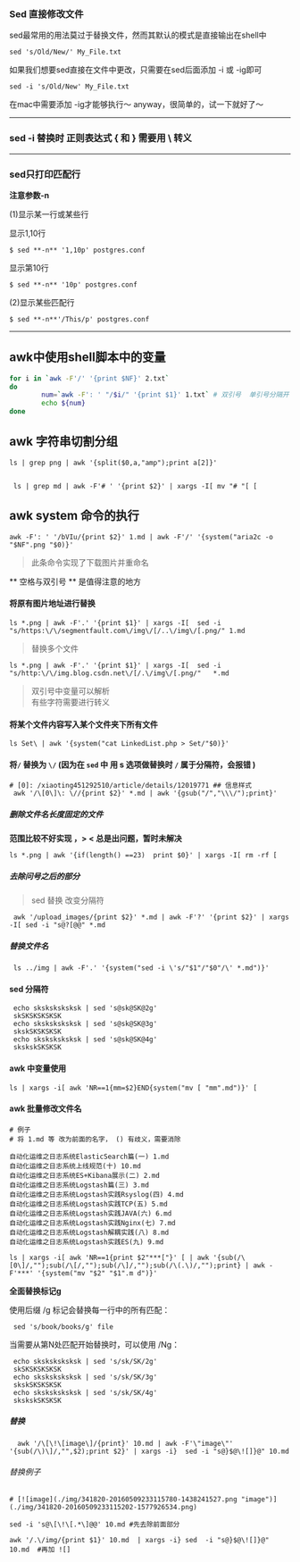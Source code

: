 ### Sed 直接修改文件

sed最常用的用法莫过于替换文件，然而其默认的模式是直接输出在shell中

    sed 's/Old/New/' My_File.txt

如果我们想要sed直接在文件中更改，只需要在sed后面添加 -i 或 -ig即可

    sed -i 's/Old/New' My_File.txt

在mac中需要添加 -ig才能够执行～ anyway，很简单的，试一下就好了～

----

### sed -i 替换时 正则表达式   { 和 } 需要用  \  转义

---

### sed只打印匹配行

  
**注意参数-n**  
  
(1)显示某一行或某些行  
  
显示1,10行  

    $ sed **-n** '1,10p' postgres.conf  
  
显示第10行  

    $ sed **-n** '10p' postgres.conf  
  
(2)显示某些匹配行  

    $ sed **-n**'/This/p' postgres.conf

---

## awk中使用shell脚本中的变量

```sh
for i in `awk -F'/' '{print $NF}' 2.txt`
do   
        num=`awk -F': ' "/$i/" '{print $1}' 1.txt` # 双引号  单引号分隔开
        echo ${num}
done
```


## awk 字符串切割分组

    ls | grep png | awk '{split($0,a,"amp");print a[2]}'


     ls | grep md | awk -F'# ' '{print $2}' | xargs -I[ mv "# "[ [



## awk system 命令的执行

    awk -F': ' '/bVIu/{print $2}' 1.md | awk -F'/' '{system("aria2c -o "$NF".png "$0)}'

> 此条命令实现了下载图片并重命名

**  空格与双引号  ** 是值得注意的地方

#### 将原有图片地址进行替换

    ls *.png | awk -F'.' '{print $1}' | xargs -I[  sed -i "s/https:\/\/segmentfault.com\/img\/[/..\/img\/[.png/" 1.md

> 替换多个文件

    ls *.png | awk -F'.' '{print $1}' | xargs -I[  sed -i "s/http:\/\/img.blog.csdn.net\/[/.\/img\/[.png/"   *.md

> 双引号中变量可以解析  
> 有些字符需要进行转义

#### 将某个文件内容写入某个文件夹下所有文件

    ls Set\ | awk '{system("cat LinkedList.php > Set/"$0)}'

#### 将`/` 替换为 `\/`  (因为在 `sed`  中 用 s 选项做替换时  `/` 属于分隔符，会报错 )

    # [0]: /xiaoting451292510/article/details/12019771 ## 信息样式
     awk '/\[0\]\: \//{print $2}' *.md | awk '{gsub("/","\\\/");print}'


##### 删除文件名长度固定的文件  

**范围比较不好实现 ，> < 总是出问题，暂时未解决**

    ls *.png | awk '{if(length() ==23)  print $0}' | xargs -I[ rm -rf [


##### 去除问号之后的部分
> sed 替换 改变分隔符

     awk '/upload_images/{print $2}' *.md | awk -F'?' '{print $2}' | xargs -I[ sed -i "s@?[@@" *.md

##### 替换文件名
     ls ../img | awk -F'.' '{system("sed -i \'s/"$1"/"$0"/\' *.md")}'


#### sed 分隔符

     echo sksksksksksk | sed 's@sk@SK@2g' 
     skSKSKSKSKSK
     echo sksksksksksk | sed 's@sk@SK@3g'
     skskSKSKSKSK  
     echo sksksksksksk | sed 's@sk@SK@4g'
     skskskSKSKSK 

#### awk 中变量使用 

    ls | xargs -i[ awk 'NR==1{mm=$2}END{system("mv [ "mm".md")}' [

#### awk 批量修改文件名 

```
# 例子
# 将 1.md 等 改为前面的名字， () 有歧义，需要消除

自动化运维之日志系统ElasticSearch篇(一) 1.md
自动化运维之日志系统上线规范(十) 10.md
自动化运维之日志系统ES+Kibana展示(二) 2.md
自动化运维之日志系统Logstash篇(三) 3.md
自动化运维之日志系统Logstash实践Rsyslog(四) 4.md
自动化运维之日志系统Logstash实践TCP(五) 5.md
自动化运维之日志系统Logstash实践JAVA(六) 6.md
自动化运维之日志系统Logstash实践Nginx(七) 7.md
自动化运维之日志系统Logstash解耦实践(八) 8.md
自动化运维之日志系统Logstash实践ES(九) 9.md
```


    ls | xargs -i[ awk 'NR==1{print $2"***["}' [ | awk '{sub(/\[0\]/,"");sub(/\[/,"");sub(/\]/,"");sub(/\(.\)/,"");print} | awk -F'***' '{system("mv "$2" "$1".m d")}'


**全面替换标记g**

使用后缀 /g 标记会替换每一行中的所有匹配：

     sed 's/book/books/g' file

当需要从第N处匹配开始替换时，可以使用 /Ng：

     echo sksksksksksk | sed 's/sk/SK/2g' 
     skSKSKSKSKSK
     echo sksksksksksk | sed 's/sk/SK/3g'
     skskSKSKSKSK  
     echo sksksksksksk | sed 's/sk/SK/4g'
     skskskSKSKSK 



##### 替换

      awk '/\[\!\[image\]/{print}' 10.md | awk -F'\"image\"' '{sub(/\)\]/,"",$2);print $2}' | xargs -i}  sed -i "s@}$@\![]}@" 10.md



###### 替换例子
    # [![image](./img/341820-20160509233115780-1438241527.png "image")](./img/341820-20160509233115202-1577926534.png)

    sed -i 's@\[\!\[.*\]@@' 10.md #先去除前面部分

    awk '/.\/img/{print $1}' 10.md  | xargs -i} sed  -i "s@}$@\![]}@" 10.md  #再加 ![]